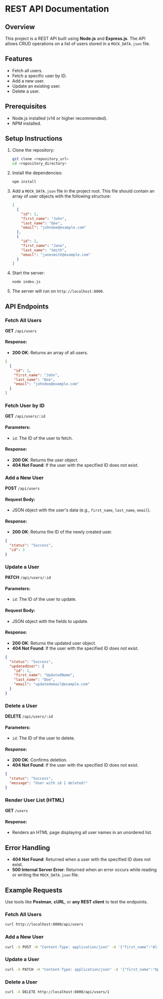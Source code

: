 # REST API Documentation

## Overview
This project is a REST API built using **Node.js** and **Express.js**. The API allows CRUD operations on a list of users stored in a `MOCK_DATA.json` file.

## Features
- Fetch all users.
- Fetch a specific user by ID.
- Add a new user.
- Update an existing user.
- Delete a user.

## Prerequisites
- Node.js installed (v14 or higher recommended).
- NPM installed.

## Setup Instructions
1. Clone the repository:
   ```bash
   git clone <repository_url>
   cd <repository_directory>
   ```
2. Install the dependencies:
   ```bash
   npm install
   ```
3. Add a `MOCK_DATA.json` file in the project root. This file should contain an array of user objects with the following structure:
   ```json
   [
     {
       "id": 1,
       "first_name": "John",
       "last_name": "Doe",
       "email": "johndoe@example.com"
     },
     {
       "id": 2,
       "first_name": "Jane",
       "last_name": "Smith",
       "email": "janesmith@example.com"
     }
   ]
   ```
4. Start the server:
   ```bash
   node index.js
   ```
5. The server will run on `http://localhost:8000`.

## API Endpoints

### Fetch All Users
**GET** `/api/users`

#### Response:
- **200 OK**: Returns an array of all users.

```json
[
  {
    "id": 1,
    "first_name": "John",
    "last_name": "Doe",
    "email": "johndoe@example.com"
  }
]
```

### Fetch User by ID
**GET** `/api/users/:id`

#### Parameters:
- `id`: The ID of the user to fetch.

#### Response:
- **200 OK**: Returns the user object.
- **404 Not Found**: If the user with the specified ID does not exist.

### Add a New User
**POST** `/api/users`

#### Request Body:
- JSON object with the user's data (e.g., `first_name`, `last_name`, `email`).

#### Response:
- **200 OK**: Returns the ID of the newly created user.

```json
{
  "status": "Success",
  "id": 3
}
```

### Update a User
**PATCH** `/api/users/:id`

#### Parameters:
- `id`: The ID of the user to update.

#### Request Body:
- JSON object with the fields to update.

#### Response:
- **200 OK**: Returns the updated user object.
- **404 Not Found**: If the user with the specified ID does not exist.

```json
{
  "status": "Success",
  "updatedUser": {
    "id": 1,
    "first_name": "UpdatedName",
    "last_name": "Doe",
    "email": "updatedemail@example.com"
  }
}
```

### Delete a User
**DELETE** `/api/users/:id`

#### Parameters:
- `id`: The ID of the user to delete.

#### Response:
- **200 OK**: Confirms deletion.
- **404 Not Found**: If the user with the specified ID does not exist.

```json
{
  "status": "Success",
  "message": "User with id 1 deleted!"
}
```

### Render User List (HTML)
**GET** `/users`

#### Response:
- Renders an HTML page displaying all user names in an unordered list.

## Error Handling
- **404 Not Found**: Returned when a user with the specified ID does not exist.
- **500 Internal Server Error**: Returned when an error occurs while reading or writing the `MOCK_DATA.json` file.

## Example Requests
Use tools like **Postman**, **cURL**, or **any REST client** to test the endpoints.

### Fetch All Users
```bash
curl http://localhost:8000/api/users
```

### Add a New User
```bash
curl -X POST -H "Content-Type: application/json" -d '{"first_name":"Alice","last_name":"Johnson","email":"alice@example.com"}' http://localhost:8000/api/users
```

### Update a User
```bash
curl -X PATCH -H "Content-Type: application/json" -d '{"first_name":"UpdatedName"}' http://localhost:8000/api/users/1
```

### Delete a User
```bash
curl -X DELETE http://localhost:8000/api/users/1
```

